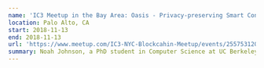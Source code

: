 ```yaml
---
name: 'IC3 Meetup in the Bay Area: Oasis - Privacy-preserving Smart Contracts at Scale'
location: Palo Alto, CA
start: 2018-11-13
end: 2018-11-13
url: 'https://www.meetup.com/IC3-NYC-Blockcahin-Meetup/events/255753120/'
summary: Noah Johnson, a PhD student in Computer Science at UC Berkeley, advised by Prof. Dawn Song will talk about Oasis, a platform for privacy-preserving smart contracts at scale. This Meetup is hosted by VMware in Palo Alto, and will be LiveStreamed via Zoom.
---
```

